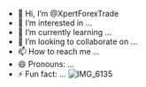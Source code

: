 - 👋 Hi, I’m @XpertForexTrade
- 👀 I’m interested in ...
- 🌱 I’m currently learning ...
- 💞️ I’m looking to collaborate on ...
- 📫 How to reach me ...
- 😄 Pronouns: ...
- ⚡ Fun fact: ...
![IMG_6135](https://github.com/user-attachments/assets/6291572b-2ed6-42a5-a7fb-55ddd08926c9)

<!---
XpertForexTrade/XpertForexTrade is a ✨ special ✨ repository because its `README.md` (this file) appears on your GitHub profile.
You can click the Preview link to take a look at your changes.
--->
